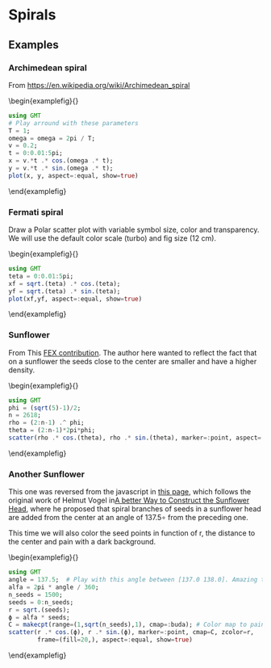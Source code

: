 # Spirals

## Examples

### Archimedean spiral

From https://en.wikipedia.org/wiki/Archimedean_spiral


\begin{examplefig}{}
```julia
using GMT
# Play arround with these parameters
T = 1;
omega = omega = 2pi / T;
v = 0.2;
t = 0:0.01:5pi;
x = v.*t .* cos.(omega .* t);
y = v.*t .* sin.(omega .* t);
plot(x, y, aspect=:equal, show=true)
```
\end{examplefig}


### Fermati spiral

Draw a Polar scatter plot with variable symbol size, color and transparency. We will use the default color scale
(turbo) and fig size (12 cm).

\begin{examplefig}{}
```julia
using GMT
teta = 0:0.01:5pi;
xf = sqrt.(teta) .* cos.(teta);
yf = sqrt.(teta) .* sin.(teta);
plot(xf,yf, aspect=:equal, show=true)
```
\end{examplefig}

### Sunflower

From This [FEX contribution](https://www.mathworks.com/matlabcentral/fileexchange/10796-model-a-sunflower-with-the-golden-ratio).
The author here wanted to reflect the fact that on a sunflower the seeds close to the center are
smaller and have a higher density.

\begin{examplefig}{}
```julia
using GMT
phi = (sqrt(5)-1)/2;
n = 2618;
rho = (2:n-1) .^ phi;
theta = (2:n-1)*2pi*phi;
scatter(rho .* cos.(theta), rho .* sin.(theta), marker=:point, aspect=:equal, show=true)
```
\end{examplefig}

### Another Sunflower

This one was reversed from the javascript in [this page](https://github.com/jacquerie/sunflower/blob/gh-pages/js/application.js),
which follows the original work of Helmut Vogel in[A better Way to Construct the Sunflower Head](http://dx.doi.org/10.1016%2F0025-5564%2879%2990080-4),
where he proposed that spiral branches of seeds in a sunflower head are added from the center at an angle
of 137.5∘ from the preceding one.

This time we will also color the seed points in function of r, the distance to the center and pain with a dark background.

\begin{examplefig}{}
```julia
using GMT
angle = 137.5;	# Play with this angle between [137.0 138.0]. Amazing the effect, no?
alfa = 2pi * angle / 360;
n_seeds = 1500;
seeds = 0:n_seeds;
r = sqrt.(seeds);
ϕ = alfa * seeds;
C = makecpt(range=(1,sqrt(n_seeds),1), cmap=:buda);	# Color map to paint the seeds
scatter(r .* cos.(ϕ), r .* sin.(ϕ), marker=:point, cmap=C, zcolor=r,
        frame=(fill=20,), aspect=:equal, show=true)
```
\end{examplefig}
